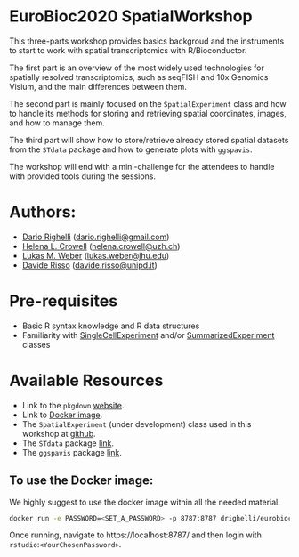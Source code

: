 # EuroBioc2020 SpatialWorkshop

This three-parts workshop provides basics backgroud and the instruments to start to work with
spatial transcriptomics with R/Bioconductor.

The first part is an overview
of the most widely used technologies for spatially resolved transcriptomics, 
such as seqFISH and 10x Genomics Visium, and the main differences between them.

The second part is mainly focused on the `SpatialExperiment` class and how to handle
its methods for storing and retrieving spatial coordinates, images, and how to manage them.

The third part will show how to store/retrieve already stored spatial datasets 
from the `STdata` package and how to generate plots with `ggspavis`.

The workshop will end with a mini-challenge for the attendees to handle with 
provided tools during the sessions.

# Authors:

- [Dario Righelli](github.com/drighelli) (dario.righelli@gmail.com)
- [Helena L. Crowell](github.com/HelenaLC) (helena.crowell@uzh.ch)
- [Lukas M. Weber](https://lmweber.org/) (lukas.weber@jhu.edu)
- [Davide Risso](github/drisso) (davide.risso@unipd.it)


# Pre-requisites

- Basic R syntax knowledge and R data structures
- Familiarity with [SingleCellExperiment](https://bioconductor.org/packages/SingleCellExperiment/) and/or [SummarizedExperiment](https://bioconductor.org/packages/SummarizedExperiment/) classes 



# Available Resources

- Link to the `pkgdown` [website](https://drighelli.github.io/EuroBioc2020_SpatialWorkshop/).
- Link to [Docker image](https://hub.docker.com/r/drighelli/eurobioc2020spatialworkshop).
- The `SpatialExperiment` (under development) class used in this workshop at [github](https://github.com/drighelli/SpatialExperiment/tree/eurobioc2020). 
- The `STdata` package [link](https://github.com/lmweber/STdata).
- The `ggspavis` package [link](https://github.com/lmweber/ggspavis).


## To use the Docker image:

We highly suggest to use the docker image within all the needed material.

```sh
docker run -e PASSWORD=<SET_A_PASSWORD> -p 8787:8787 drighelli/eurobioc2020spatialworkshop
```

Once running, navigate to https://localhost:8787/ and then login with `rstudio`:`<YourChosenPassword>`.

